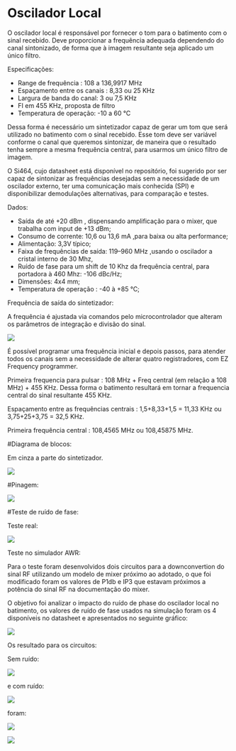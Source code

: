 # Oscilador Local

O oscilador local é responsável por fornecer o tom para o batimento com o sinal recebido. Deve proporcionar a frequência adequada dependendo do canal sintonizado, de forma que à imagem resultante seja aplicado um único filtro.

Especificações:
  - Range de frequência : 108 a 136,9917 MHz
  - Espaçamento entre os canais : 8,33 ou 25 KHz
  - Largura de banda do canal: 3 ou 7,5 KHz
  - FI em 455 KHz, proposta de filtro
  - Temperatura de operação: -10 a 60 °C

Dessa forma é necessário um sintetizador capaz de gerar um tom que será utilizado no batimento com o sinal recebido. Esse tom deve ser variável conforme o canal que queremos sintonizar, de maneira que o resultado tenha sempre a mesma frequência central, para usarmos um único filtro de imagem.

O Si464, cujo datasheet está disponível no repositório, foi sugerido por ser capaz de sintonizar as frequências desejadas sem a necessidade de um oscilador externo, ter uma comunicação mais conhecida (SPI) e disponibilizar demodulações alternativas, para comparação e testes.

Dados:
 - Saída de até +20 dBm , dispensando amplificação para o mixer, que trabalha com input de +13 dBm;
 - Consumo de corrente: 10,6 ou 13,6 mA ,para baixa ou alta performance;
 - Alimentação: 3,3V típico;
 - Faixa de frequências de saída: 119–960 MHz ,usando o oscilador a cristal interno de 30 Mhz,
 - Ruído de fase para um shift de 10 Khz da frequência central, para portadora à 460 Mhz: -106 dBc/Hz;
 - Dimensões: 4x4 mm;
 - Temperatura de operação : -40 à +85 °C;

Frequência de saída do sintetizador:


A frequência é  ajustada via comandos pelo microcontrolador que alteram os parâmetros de integração e divisão do sinal.

![](freq.jpg)

É possível programar uma frequência inicial e depois passos, para atender todos os canais sem a necessidade de alterar quatro registradores, com EZ Frequency programmer.

Primeira frequencia para pulsar : 108 MHz + Freq central (em relação a 108 MHz) + 455 KHz.
Dessa forma o batimento resultará em tornar a frequencia central do sinal resultante 455 KHz.

Espaçamento entre as frequências centrais : 1,5+8,33+1,5 = 11,33 KHz  ou 3,75+25+3,75 = 32,5 KHz.

Primeira frequência central : 108,4565 MHz ou 108,45875 MHz.


#Diagrama de blocos:

Em cinza a parte do sintetizador.

![](modembloco.png)

#Pinagem:

![](modempin.jpg)


#Teste de ruído de fase:

Teste real:

![](phasenoise_modem.jpeg)

Teste no simulador AWR:

Para o teste foram desenvolvidos dois circuitos para a downconvertion do sinal RF utilizando um modelo de mixer próximo ao adotado, o que foi modificado foram os valores de P1db e IP3 que estavam próximos a potência do sinal RF na documentação do mixer.

O objetivo foi analizar o impacto do ruído de phase do oscilador local no batimento, os valores de ruído de fase usados na simulação foram os 4 disponíveis no datasheet e apresentados no seguinte gráfico:

![](phase_noise.jpg)

Os resultado para os circuitos:

Sem ruído:

![](circuit_no_noise.jpg)

e com ruído:

![](phase_noise_circuit.jpg)

foram:

![](comphase.jpg)

![](semphase.jpg)
